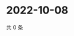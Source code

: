 # 2022-10-08

共 0 条

<!-- BEGIN WEIBO -->
<!-- 最后更新时间 Sat Oct 08 2022 16:24:43 GMT+0800 (China Standard Time) -->

<!-- END WEIBO -->
